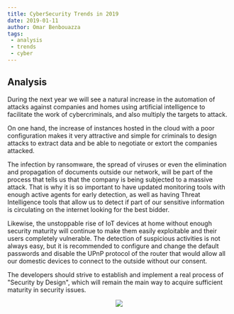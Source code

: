 ```yaml
---
title: CyberSecurity Trends in 2019
date: 2019-01-11
author: Omar Benbouazza
tags:
 - analysis
 - trends
 - cyber
---
```

## Analysis

During the next year we will see a natural increase in the automation of attacks against companies and homes using artificial intelligence to facilitate the work of cybercriminals, and also multiply the targets to attack.

On one hand, the increase of instances hosted in the cloud with a poor configuration makes it very attractive and simple for criminals to design attacks to extract data and be able to negotiate or extort the companies attacked.

The infection by ransomware, the spread of viruses or even the elimination and propagation of documents outside our network, will be part of the process that tells us that the company is being subjected to a massive attack. That is why it is so important to have updated monitoring tools with enough active agents for early detection, as well as having Threat Intelligence tools that allow us to detect if part of our sensitive information is circulating on the internet looking for the best bidder.

Likewise, the unstoppable rise of IoT devices at home without enough security maturity will continue to make them easily exploitable and their users completely vulnerable. The detection of suspicious activities is not always easy, but it is recommended to configure and change the default passwords and disable the UPnP protocol of the router that would allow all our domestic devices to connect to the outside without our consent.

The developers should strive to establish and implement a real process of "Security by Design", which will remain the main way to acquire sufficient maturity in security issues.

<p align="center">
  <img src="https://i.imgur.com/G8tJLKM.jpg"/>
</p>
